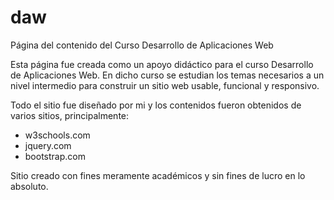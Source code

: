 # daw
Página del contenido del Curso Desarrollo de Aplicaciones Web

Esta página fue creada como un apoyo didáctico para el curso
Desarrollo de Aplicaciones Web. En dicho curso se estudian
los temas necesarios a un nivel intermedio para construir
un sitio web usable, funcional y responsivo.

Todo el sitio fue diseñado por mi y los contenidos fueron
obtenidos de varios sitios, principalmente: 
* w3schools.com
* jquery.com
* bootstrap.com

Sitio creado con fines meramente académicos y sin fines de
lucro en lo absoluto.
